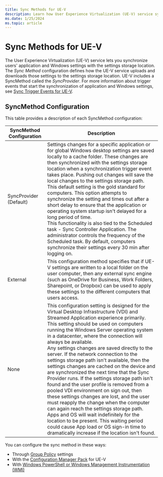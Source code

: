 ```yaml
---
title: Sync Methods for UE-V
description: Learn how User Experience Virtualization (UE-V) service sync methods let you synchronize users' application and Windows settings with the settings storage location.
ms.date: 1/25/2024
ms.topic: article
---
```


# Sync Methods for UE-V

The User Experience Virtualization (UE-V) service lets you synchronize users' application and Windows settings with the settings storage location. The *Sync Method* configuration defines how the UE-V service uploads and downloads those settings to the settings storage location. UE-V includes a SyncMethod called the *SyncProvider*. For more information about trigger events that start the synchronization of application and Windows settings, see [Sync Trigger Events for UE-V](uev-sync-trigger-events.md).

## SyncMethod Configuration

This table provides a description of each SyncMethod configuration:

| **SyncMethod Configuration** | **Description** |
|--|--|
| SyncProvider (Default) | Settings changes for a specific application or for global Windows desktop settings are saved locally to a cache folder. These changes are then synchronized with the settings storage location when a synchronization trigger event takes place. Pushing out changes will save the local changes to the settings storage path.<br>This default setting is the gold standard for computers. This option attempts to synchronize the setting and times out after a short delay to ensure that the application or operating system startup isn't delayed for a long period of time.<br>This functionality is also tied to the Scheduled task - Sync Controller Application. The administrator controls the frequency of the Scheduled task. By default, computers synchronize their settings every 30 min after logging on. |
| External | This configuration method specifies that if UE-V settings are written to a local folder on the user computer, then any external sync engine (such as OneDrive for Business, Work Folders, Sharepoint, or Dropbox) can be used to apply these settings to the different computers that users access. |
| None | This configuration setting is designed for the Virtual Desktop Infrastructure (VDI) and Streamed Application experience primarily. This setting should be used on computers running the Windows Server operating system in a datacenter, where the connection will always be available.<br>Any settings changes are saved directly to the server. If the network connection to the settings storage path isn't available, then the settings changes are cached on the device and are synchronized the next time that the Sync Provider runs. If the settings storage path isn't found and the user profile is removed from a pooled VDI environment on sign out, then these settings changes are lost, and the user must reapply the change when the computer can again reach the settings storage path.<br>Apps and OS will wait indefinitely for the location to be present. This waiting period could cause App load or OS sign-in time to dramatically increase if the location isn't found. |

You can configure the sync method in these ways:

- Through [Group Policy](uev-configuring-uev-with-group-policy-objects.md) settings
- With the [Configuration Manager Pack](uev-configuring-uev-with-system-center-configuration-manager.md) for UE-V
- With [Windows PowerShell or Windows Management Instrumentation (WMI)](uev-administering-uev-with-windows-powershell-and-wmi.md)
